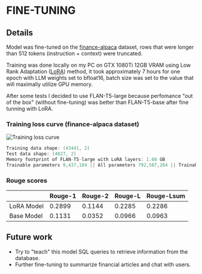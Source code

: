 # FINE-TUNING

## Details

Model was fine-tuned on the [finance-alpaca](https://huggingface.co/datasets/gbharti/finance-alpaca) dataset, rows that were longer than 512 tokens (instruction + context) were truncated.

Training was done locally on my PC on GTX 1080Ti 12GB VRAM using Low Rank Adaptation ([LoRA](https://arxiv.org/pdf/2106.09685.pdf)) method, it took approximately 7 hours for one epoch with LLM weights set to bfloat16, batch size was set to the value that will maximally utilize GPU memory.

After some tests I decided to use FLAN-T5-large because perfomance "out of the box" (without fine-tuning) was better than FLAN-T5-base after fine tunning with LoRA.

### Training loss curve (finance-alpaca dataset)

![Training loss curve](./models//lora-flan-t5-large-finance-alpaca/2-epochs.png)

```cpp
Training data shape: (43441, 2)
Test data shape: (4827, 2)
Memory footprint of FLAN-T5-large with LoRA layers: 1.60 GB
Trainable parameters 9,437,184 || All parameters 792,587,264 || Trainable parameter percentage: 1.19%
```

### Rouge scores

|| Rouge-1 | Rouge-2 | Rouge-L | Rouge-Lsum |
|---|---------|---------|---------|---------|
| LoRA Model | 0.2899 | 0.1144 | 0.2285 | 0.2286 |
| Base Model | 0.1131 | 0.0352 | 0.0966 | 0.0963 |

## Future work

- Try to "teach" this model SQL queries to retrieve information from the database.
- Further fine-tuning to summarize financial articles and chat with users.
